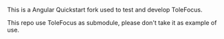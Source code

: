 This is a Angular Quickstart fork used to test and develop ToleFocus.

This repo use ToleFocus as submodule, please don't take it as example of use.